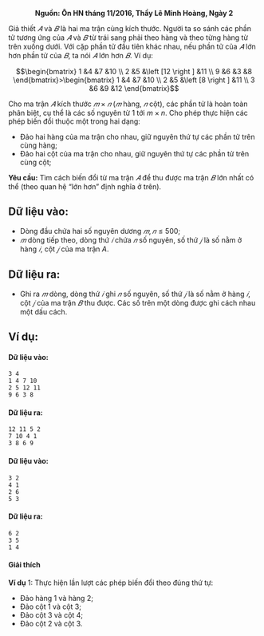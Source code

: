 **<center>Nguồn: Ôn HN tháng 11/2016, Thầy Lê Minh Hoàng, Ngày 2</center>**

Giả thiết $𝐴$ và $𝐵$ là hai ma trận cùng kích thước. Người ta so sánh các phần tử tương ứng của $𝐴$ và $𝐵$ từ trái sang phải theo hàng và theo từng hàng từ trên xuống dưới. Với cặp phần tử đầu tiên khác nhau, nếu phần tử của $𝐴$ lớn hơn phần tử của $𝐵$, ta nói $𝐴$ lớn hơn $𝐵$. Ví dụ:

$$\begin{bmatrix}
1 &4  &7 &10 \\ 
2 &5  &\left [12  \right ]  &11 \\ 
9 &6  &3  &8 
\end{bmatrix}>\begin{bmatrix}
1 &4  &7 &10 \\ 
2 &5  &\left [8 \right ]  &11 \\ 
3 &6  &9  &12 
\end{bmatrix}$$

Cho ma trận $𝐴$ kích thước $𝑚×𝑛$ ($𝑚$ hàng, $𝑛$ cột), các phần tử là hoàn toàn phân biệt, cụ thể là các số nguyên từ $1$ tới $m×n$. Cho phép thực hiện các phép biến đổi thuộc một trong hai dạng:
- Đảo hai hàng của ma trận cho nhau, giữ nguyên thứ tự các phần tử trên cùng hàng;
- Đảo hai cột của ma trận cho nhau, giữ nguyên thứ tự các phần tử trên cùng cột;

**Yêu cầu:** Tìm cách biến đổi từ ma trận $𝐴$ để thu được ma trận $𝐵$ lớn nhất có thể (theo quan hệ “lớn hơn” định nghĩa ở trên).

## Dữ liệu vào:
- Dòng đầu chứa hai số nguyên dương $𝑚, 𝑛 ≤ 500$;
- $𝑚$ dòng tiếp theo, dòng thứ $𝑖$ chứa $𝑛$ số nguyên, số thứ $𝑗$ là số nằm ở hàng $𝑖$, cột $𝑗$ của ma trận $A$.

## Dữ liệu ra:
- Ghi ra $𝑚$ dòng, dòng thứ $𝑖$ ghi $𝑛$ số nguyên, số thứ $𝑗$ là số nằm ở hàng $𝑖$, cột $𝑗$ của ma trận $𝐵$ thu được.
Các số trên một dòng được ghi cách nhau một dấu cách.

## Ví dụ:
#### Dữ liệu vào:
```
3 4
1 4 7 10
2 5 12 11
9 6 3 8
```

#### Dữ liệu ra:
```
12 11 5 2
7 10 4 1
3 8 6 9
```

#### Dữ liệu vào:
```
3 2
4 1
2 6
5 3
```

#### Dữ liệu ra:
```
6 2
3 5
1 4
```

#### Giải thích
**Ví dụ** $1:$ Thực hiện lần lượt các phép biến đổi theo đúng thứ tự:
- Đảo hàng $1$ và hàng $2$;
- Đảo cột $1$ và cột $3$;
- Đảo cột $3$ và cột $4$;
- Đảo cột $2$ và cột $3$.